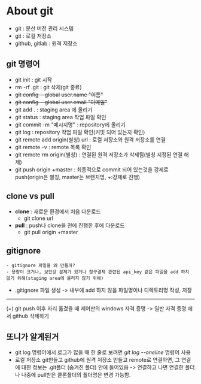 # About git

- git : 분산 버전 관리 시스템
- git : 로컬 저장소  
- github, gitlab : 원격 저장소

## git 명령어
- git init : git 시작
- rm -rf .git : git 삭제(git 종료)
- ~~git config --global user.name "이름"~~
- ~~git config --global user.email "이메일"~~
- git add . : staging area 에 올리기
- git status : staging area 작업 파일 확인
- git commit -m "메시지명" : repository에 올리기
- git log : repository 작업 파일 확인(커밋 되어 있는지 확인)
- git remote add origin(별칭) url : 로컬 저장소와 원격 저장소를 연결
- git remote -v : remote 목록 확인
- git remote rm origin(별칭) : 연결된 원격 저장소가 삭제됨(별칭 지정된 연결 해제)
- git push origin +master : 최종적으로 commit 되어 있는것을 강제로 push(origin은 별칭, master는 브랜치명, +:강제로 진행)

## clone vs pull
  - **clone** : 새로운 환경에서 처음 다운로드
      - git clone url
  - **pull** : push나 clone을 전에 진행한 후에 다운로드 
    - git pull origin +master


## gitignore
    - gitignore 파일을 왜 만들까?
    - 용량이 크거나, 보안상 문제가 있거나 청구결제 관련된 api_key 같은 파일을 add 하지 않기 위해(staging area에 올리지 않기 위해)

- .gitignore 파일 생성 -> 내부에 add 하지 않을 파일명이나 디렉토리명 작성, 저장

---
(+) git push 이후 자리 옮겼을 때 제어판의 windows 자격 증명
-> 일반 자격 증명 에서 github 삭제하기

## 또니가 알게된거
 - git log 명령어에서 로그가 많을 때 한 줄로 보려면 _git log --oneline_ 명령어 사용
 - 로컬 저장소 git만들고 github에 원격 저장소 만들고 remote로 연결하면, 그 연결에 대한 정보는 .git폴더 (숨겨진 폴더) 안에 들어있음 -> 연결하고 나면 연결한 폴더나 나중에 pull받은 클론폴더의 폴더명은 변경 가능함.